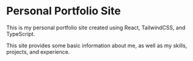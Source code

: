 # Personal Portfolio Site

This is my personal portfolio site created using React, TailwindCSS, and TypeScript.

This site provides some basic information about me, as well as my skills, projects, and experience.
